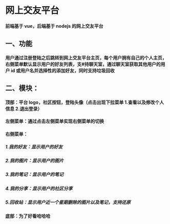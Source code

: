 # 网上交友平台

#### 前端基于 vue，后端基于 nodejs 的网上交友平台

## 一、功能

#### 用户通过注册登陆之后跳转到网上交友平台主页，每个用户拥有自己的个人主页，右侧菜单默认显示用户的好友列表，支#持聊天室，通过聊天室获取其他用户的用户 id 或用户名并选择性的添加好友，同时支持垃圾回收

## 二、模块：

#### 顶部：平台 logo，社区按钮，登陆头像（点击出现下拉菜单 1.查看以及修改个人信息 2.退出登录）

#### 左侧菜单：通过点击左侧菜单实现右侧菜单的切换

#### 右侧菜单：

##### 1.我的好友：显示用户的好友

##### 2.我的图片：显示用户的图片

##### 3.我的笔记：显示用户的笔记

##### 4.我的分享：显示用户的社区分享

##### 5.回收站：显示用户近一个星期删除的图片以及笔记，支持还原

#### 底部：为了好看哈哈哈
